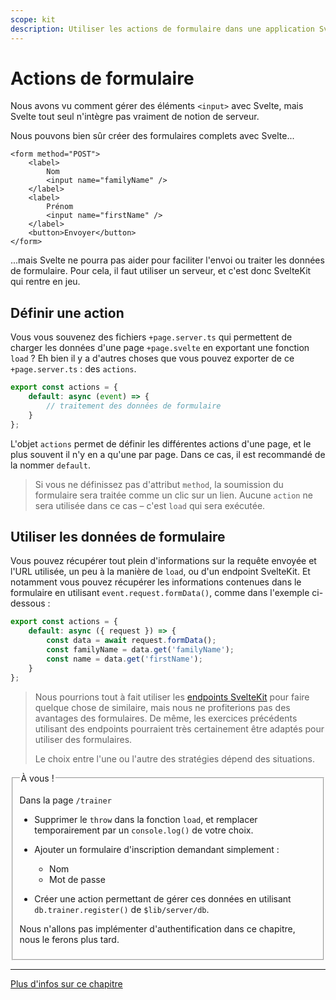 ```yaml
---
scope: kit
description: Utiliser les actions de formulaire dans une application SvelteKit
---
```


# Actions de formulaire

Nous avons vu comment gérer des éléments `<input>` avec Svelte, mais Svelte tout seul n'intègre pas
vraiment de notion de serveur.

Nous pouvons bien sûr créer des formulaires complets avec Svelte...

```svelte
<form method="POST">
	<label>
		Nom
		<input name="familyName" />
	</label>
	<label>
		Prénom
		<input name="firstName" />
	</label>
	<button>Envoyer</button>
</form>
```

...mais Svelte ne pourra pas aider pour faciliter l'envoi ou traiter les données de formulaire. Pour
cela, il faut utiliser un serveur, et c'est donc SvelteKit qui rentre en jeu.

## Définir une action

Vous vous souvenez des fichiers `+page.server.ts` qui permettent de charger les données d'une page
`+page.svelte` en exportant une fonction `load` ? Eh bien il y a d'autres choses que vous pouvez
exporter de ce `+page.server.ts` : des `actions`.

```ts
export const actions = {
	default: async (event) => {
		// traitement des données de formulaire
	}
};
```

L'objet `actions` permet de définir les différentes actions d'une page, et le plus souvent il n'y en
a qu'une par page. Dans ce cas, il est recommandé de la nommer `default`.

> Si vous ne définissez pas d'attribut `method`, la soumission du formulaire sera traitée comme un
> clic sur un lien. Aucune `action` ne sera utilisée dans ce cas – c'est `load` qui sera exécutée.

## Utiliser les données de formulaire

Vous pouvez récupérer tout plein d'informations sur la requête envoyée et l'URL utilisée, un peu à
la manière de `load`, ou d'un endpoint SvelteKit. Et notamment vous pouvez récupérer les
informations contenues dans le formulaire en utilisant `event.request.formData()`, comme dans
l'exemple ci-dessous :

```ts
export const actions = {
	default: async ({ request }) => {
		const data = await request.formData();
		const familyName = data.get('familyName');
		const name = data.get('firstName');
	}
};
```

> Nous pourrions tout à fait utiliser les [endpoints
> SvelteKit](../07_advanced_data_loading/01_building_an_api.md) pour faire quelque chose de
> similaire, mais nous ne profiterions pas des avantages des formulaires. De même, les exercices
> précédents utilisant des endpoints pourraient très certainement être adaptés pour utiliser des
> formulaires.
>
> Le choix entre l'une ou l'autre des stratégies dépend des situations.

<fieldset class='task'>
<legend>À vous !</legend>

Dans la page `/trainer`

- Supprimer le `throw` dans la fonction `load`, et remplacer temporairement par un `console.log()`
  de votre choix.

- Ajouter un formulaire d'inscription demandant simplement :

  - Nom
  - Mot de passe

- Créer une action permettant de gérer ces données en utilisant `db.trainer.register()` de
  `$lib/server/db`.

Nous n'allons pas implémenter d'authentification dans ce chapitre, nous le ferons plus tard.

</fieldset>

---

[Plus d'infos sur ce chapitre](https://kit.svelte.dev/docs/form-actions)
